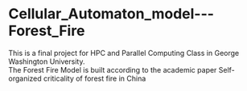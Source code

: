 # Cellular_Automaton_model---Forest_Fire
This is a final project for HPC and Parallel Computing Class in George Washington University.  
     The Forest Fire Model is built according to the academic paper Self-organized criticality of forest fire in China
